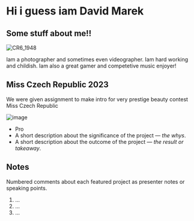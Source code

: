 # Hi i guess iam David Marek


## Some stuff about me!!

![CR6_1948](https://github.com/DavidMarek02/DavidMarek02/assets/153546110/a44ab72f-a600-40c9-9f18-a17372446b71)



Iam a photographer and sometimes even videographer. Iam hard working and childish. Iam also a great gamer and competetive music enjoyer!

## Miss Czech Republic 2023
 
We were given assignment to make intro for very prestige beauty contest Miss Czech Republic

![image](https://github.com/DavidMarek02/DavidMarek02/assets/153546110/0706769d-fa7d-401f-88dd-3167afc916dd)





- Pro
- A short description about the significance of the project — *the whys*.
- A short description about the outcome of the project — *the result or takeaway*.

<!-- Use the same stucture above for the rest of your featured projects. -->

## Notes

Numbered comments about each featured project as presenter notes or speaking points.

1. …
2. …
3. …
<!-- And so on. -->
